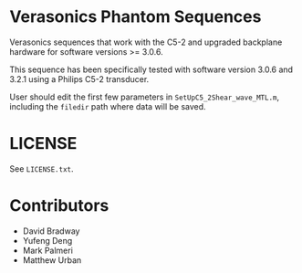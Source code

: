 Verasonics Phantom Sequences
============================

Verasonics sequences that work with the C5-2 and upgraded backplane hardware
for software versions >= 3.0.6.

This sequence has been specifically tested with software version 3.0.6 and
3.2.1 using a Philips C5-2 transducer.

User should edit the first few parameters in `SetUpC5_2Shear_wave_MTL.m`,
including the `filedir` path where data will be saved.

LICENSE
=======
See `LICENSE.txt`.


Contributors
============
* David Bradway
* Yufeng Deng
* Mark Palmeri
* Matthew Urban
